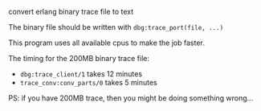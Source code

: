 convert erlang binary trace file to text

The binary file should be written with `dbg:trace_port(file, ...)`

This program uses all available cpus to make the job faster.

The timing for the 200MB binary trace file:

- `dbg:trace_client/1` takes 12 minutes
- `trace_conv:conv_parts/0` takes 5 minutes

PS: if you have 200MB trace, then you might be doing something wrong...
